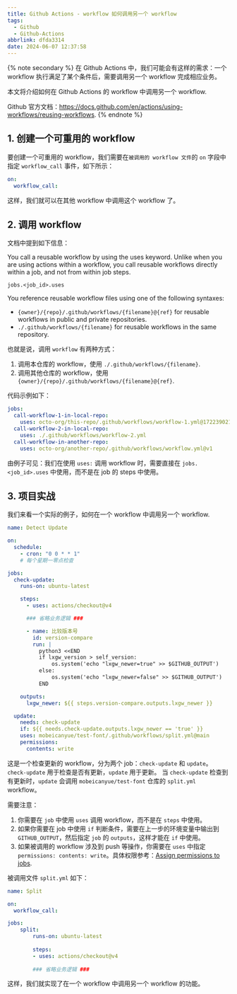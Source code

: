 ```yaml
---
title: Github Actions - workflow 如何调用另一个 workflow
tags:
  - Github
  - Github-Actions
abbrlink: dfda3314
date: 2024-06-07 12:37:58
---
```


{% note secondary %}
在 Github Actions 中，我们可能会有这样的需求：一个 workflow 执行满足了某个条件后，需要调用另一个 workflow 完成相应业务。

本文将介绍如何在 Github Actions 的 workflow 中调用另一个 workflow.

Github 官方文档：https://docs.github.com/en/actions/using-workflows/reusing-workflows.
{% endnote %}


## 1. 创建一个可重用的 workflow

要创建一个可重用的 workflow，我们需要在`被调用的 workflow 文件`的 `on` 字段中指定 `workflow_call` 事件，如下所示：

```yaml
on:
  workflow_call:
```

这样，我们就可以在其他 workflow 中调用这个 workflow 了。


## 2. 调用 workflow

文档中提到如下信息：

You call a reusable workflow by using the uses keyword. Unlike when you are using actions within a workflow, you call reusable workflows directly within a job, and not from within job steps.

`jobs.<job_id>.uses`

You reference reusable workflow files using one of the following syntaxes:

- `{owner}/{repo}/.github/workflows/{filename}@{ref}` for reusable workflows in public and private repositories.
- `./.github/workflows/{filename}` for reusable workflows in the same repository.


也就是说，调用 `workflow` 有两种方式：
1. 调用本仓库的 workflow，使用 `./.github/workflows/{filename}`.
2. 调用其他仓库的 workflow，使用 `{owner}/{repo}/.github/workflows/{filename}@{ref}`.

代码示例如下：
```yaml
jobs:
  call-workflow-1-in-local-repo:
    uses: octo-org/this-repo/.github/workflows/workflow-1.yml@172239021f7ba04fe7327647b213799853a9eb89
  call-workflow-2-in-local-repo:
    uses: ./.github/workflows/workflow-2.yml
  call-workflow-in-another-repo:
    uses: octo-org/another-repo/.github/workflows/workflow.yml@v1
```

由例子可见：我们在使用 `uses:` 调用 workflow 时，需要直接在 `jobs.<job_id>.uses` 中使用，而不是在 job 的 steps 中使用。

## 3. 项目实战

我们来看一个实际的例子，如何在一个 workflow 中调用另一个 workflow.

```yaml
name: Detect Update

on:
  schedule:
    - cron: "0 0 * * 1"
    # 每个星期一零点检查

jobs:
  check-update:
    runs-on: ubuntu-latest

    steps:
      - uses: actions/checkout@v4

      ### 省略业务逻辑 ###

      - name: 比较版本号
        id: version-compare
        run: |
          python3 <<END
          if lxgw_version > self_version:
              os.system('echo "lxgw_newer=true" >> $GITHUB_OUTPUT')
          else:
              os.system('echo "lxgw_newer=false" >> $GITHUB_OUTPUT')
          END

    outputs:
      lxgw_newer: ${{ steps.version-compare.outputs.lxgw_newer }}

  update:
    needs: check-update
    if: ${{ needs.check-update.outputs.lxgw_newer == 'true' }}
    uses: mobeicanyue/test-font/.github/workflows/split.yml@main
    permissions:
      contents: write
```

这是一个检查更新的 workflow，分为两个 job：`check-update` 和 `update`。`check-update` 用于检查是否有更新，`update` 用于更新。
当 `check-update` 检查到有更新时，`update` 会调用 `mobeicanyue/test-font` 仓库的 `split.yml` workflow。

需要注意：
1. 你需要在 `job` 中使用 `uses` 调用 workflow，而不是在 `steps` 中使用。
2. 如果你需要在 job 中使用 `if` 判断条件，需要在上一步的环境变量中输出到 `GITHUB_OUTPUT`，然后指定 `job` 的 `outputs`，这样才能在 `if` 中使用。
3. 如果被调用的 workflow 涉及到 push 等操作，你需要在 `uses` 中指定 `permissions: contents: write`。具体权限参考：[Assign permissions to jobs](https://docs.github.com/en/actions/using-jobs/assigning-permissions-to-jobs).

被调用文件 `split.yml` 如下：
```yaml
name: Split

on:
  workflow_call:

jobs:
    split:
        runs-on: ubuntu-latest
    
        steps:
        - uses: actions/checkout@v4
    
        ### 省略业务逻辑 ###
```

这样，我们就实现了在一个 workflow 中调用另一个 workflow 的功能。
